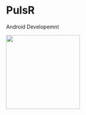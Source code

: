 # PulsR
Android Developemnt

<img src="https://github.com/shuaiL8/PulsR/blob/master/images/11543352421_.pic_hd.jpg" width="200">
